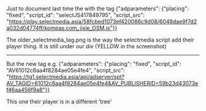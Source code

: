 # 
Just to document last time the with the tag
{"adparameters": {"placing": "fixed", "script_id": "selectJS417849795", "script_src": "https://play.selectmedia.asia/58fcbed1073ef420086c9d08/6048dae9f7d2a032d04774ff/kompas.com_jixie_OSM.js"}}

The older_selectmedia_tag.png is the way the selectmedia script add their player thing.
It is still under our div (YELLOW in the screenshot)

---- 

But the new tag e.g.
{"adparameters": {"placing": "fixed", "script_id": "AV61012c6aa4f8284ae05e4fe4", "script_src": "https://tg1.selectmedia.asia/api/adserver/spt?AV_TAGID=61012c6aa4f8284ae05e4fe4&AV_PUBLISHERID=59b23d43073ef46aa456f9a8"}}

This one their player is in a different 'tree'